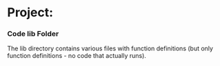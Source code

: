 # Project: 
### Code lib Folder

The lib directory contains various files with function definitions (but only function definitions - no code that actually runs).


